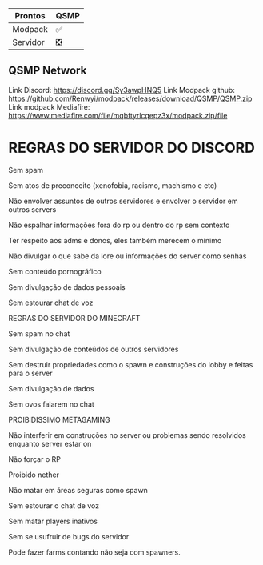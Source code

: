


| Prontos |QSMP|
| ------------- | ------------- |
| Modpack|✅|
| Servidor|❎|

<p align="center">

## QSMP Network

Link Discord: https://discord.gg/Sy3awpHNQ5
Link Modpack github: https://github.com/Renwyi/modpack/releases/download/QSMP/QSMP.zip
Link modpack Mediafire: https://www.mediafire.com/file/mqbftyrlcqepz3x/modpack.zip/file

# REGRAS DO SERVIDOR DO DISCORD
Sem spam

Sem atos de preconceito (xenofobia, racismo, machismo e etc)

Não envolver assuntos de outros servidores e envolver o servidor em outros servers

Não espalhar informações fora do rp ou dentro do rp sem contexto

Ter respeito aos adms e donos, eles também merecem o mínimo

Não divulgar o que sabe da lore ou informações do server como senhas

Sem conteúdo pornográfico

Sem divulgação de dados pessoais

Sem estourar chat de voz


REGRAS DO SERVIDOR DO MINECRAFT



Sem spam no chat

Sem divulgação de conteúdos de outros servidores

Sem destruir propriedades como o spawn e construções do lobby e feitas para o server

Sem divulgação de dados

Sem ovos falarem no chat

PROIBIDISSIMO METAGAMING

Não interferir em construções no server ou problemas sendo resolvidos enquanto server estar on

Não forçar o RP

Proibido nether

Não matar em áreas seguras como spawn

Sem estourar o chat de voz

Sem matar players inativos

Sem se usufruir de bugs do servidor

Pode fazer farms contando não seja com spawners.
